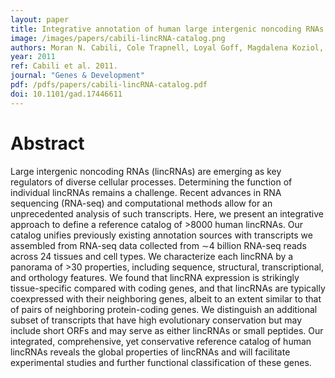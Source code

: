 ```yaml
---
layout: paper
title: Integrative annotation of human large intergenic noncoding RNAs reveals global properties and specific subclasses
image: /images/papers/cabili-lincRNA-catalog.png
authors: Moran N. Cabili, Cole Trapnell, Loyal Goff, Magdalena Koziol, Barbara Tazon-Vega, Aviv Regev, John L. Rinn.
year: 2011
ref: Cabili et al. 2011.
journal: "Genes & Development"
pdf: /pdfs/papers/cabili-lincRNA-catalog.pdf
doi: 10.1101/gad.17446611
---
```


# Abstract

Large intergenic noncoding RNAs (lincRNAs) are emerging as key regulators of diverse cellular processes. Determining the function of individual lincRNAs remains a challenge. Recent advances in RNA sequencing (RNA-seq) and computational methods allow for an unprecedented analysis of such transcripts. Here, we present an integrative approach to define a reference catalog of >8000 human lincRNAs. Our catalog unifies previously existing annotation sources with transcripts we assembled from RNA-seq data collected from ∼4 billion RNA-seq reads across 24 tissues and cell types. We characterize each lincRNA by a panorama of >30 properties, including sequence, structural, transcriptional, and orthology features. We found that lincRNA expression is strikingly tissue-specific compared with coding genes, and that lincRNAs are typically coexpressed with their neighboring genes, albeit to an extent similar to that of pairs of neighboring protein-coding genes. We distinguish an additional subset of transcripts that have high evolutionary conservation but may include short ORFs and may serve as either lincRNAs or small peptides. Our integrated, comprehensive, yet conservative reference catalog of human lincRNAs reveals the global properties of lincRNAs and will facilitate experimental studies and further functional classification of these genes.